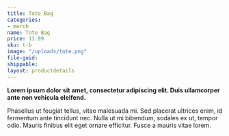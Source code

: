 ```yaml
---
title: Tote Bag
categories:
- merch
name: Tote Bag
price: 11.99
sku: t-b
image: "/uploads/tote.png"
file-guid: 
shippable: 
layout: productdetails
---
```


**Lorem ipsum dolor sit amet, consectetur adipiscing elit. Duis ullamcorper ante non vehicula eleifend.**

Phasellus ut feugiat tellus, vitae malesuada mi. Sed placerat ultrices enim, id fermentum ante tincidunt nec.
Nulla ut mi bibendum, sodales ex ut, tempor odio. Mauris finibus elit eget ornare efficitur. Fusce a mauris vitae lorem.
